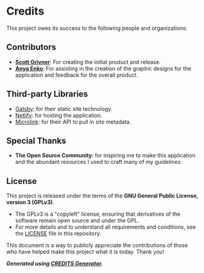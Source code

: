 # Credits

This project owes its success to the following people and organizations:

## Contributors

- **[Scott Grivner](https://github.com/scottgriv)**: For creating the initial product and release.
- **[Anya Enko](https://github.com/AnyaEnko)**: For assisting in the creation of the graphic designs for the application and feedback for the overall product.

## Third-party Libraries

- [Gatsby](https://www.gatsbyjs.com/): for their static site technology.
- [Netlify](https://www.netlify.com/): for hosting the application.
- [Microlink](https://microlink.io/): for their API to pull in site metadata.

## Special Thanks

- **The Open Source Community**: for inspiring me to make this application and the abundant resources I used to craft many of my guidelines.

## License

This project is released under the terms of the **GNU General Public License, version 3 (GPLv3)**.
- The GPLv3 is a "copyleft" license, ensuring that derivatives of the software remain open source and under the GPL.
- For more details and to understand all requirements and conditions, see the [LICENSE](../LICENSE) file in this repository.

This document is a way to publicly appreciate the contributions of those who have helped make this project what it is today. Thank you!

***Generated using [CREDITS Generator](https://scottgriv.github.io/CREDITS-Generator/).***